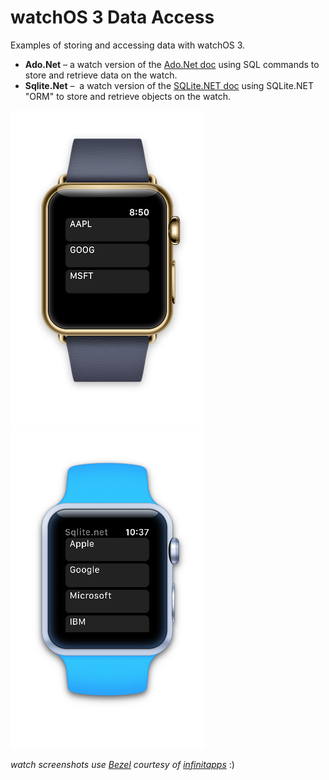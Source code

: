 watchOS 3 Data Access
=======================

Examples of storing and accessing data with watchOS 3.

* **Ado.Net** – a watch version of the [Ado.Net doc](https://developer.xamarin.com/guides/cross-platform/application_fundamentals/data/part_4_using_adonet/) using SQL commands to store and retrieve data on the watch.
* **Sqlite.Net** –  a watch version of the [SQLite.NET doc](https://developer.xamarin.com/guides/cross-platform/application_fundamentals/data/part_3_using_sqlite_orm/) using SQLite.NET "ORM" to store and retrieve objects on the watch.


![](Ado.Net/Screenshots/AdoData.png) ![](SQLite.Net/Screenshots/SqliteNetData.png)

*watch screenshots use [Bezel](http://infinitapps.com/bezel/) courtesy of [infinitapps](http://infinitapps.com/)* :)
